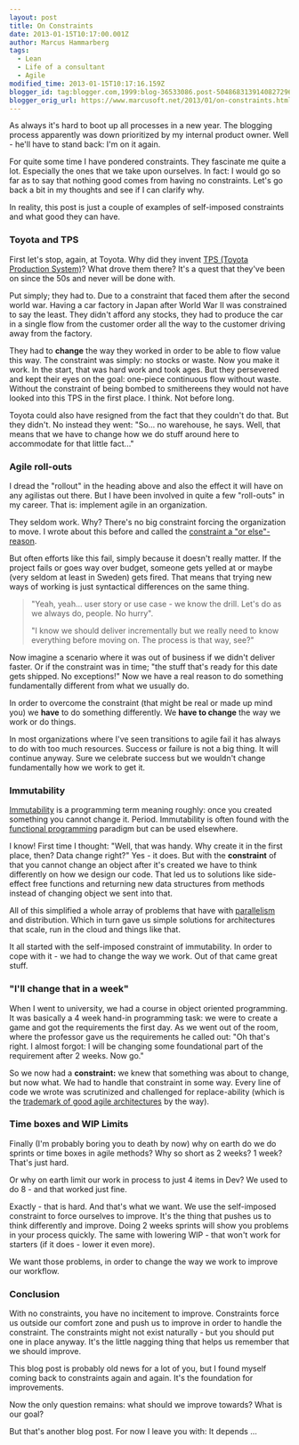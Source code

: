 ```yaml
---
layout: post
title: On Constraints
date: 2013-01-15T10:17:00.001Z
author: Marcus Hammarberg
tags:
  - Lean
  - Life of a consultant
  - Agile
modified_time: 2013-01-15T10:17:16.159Z
blogger_id: tag:blogger.com,1999:blog-36533086.post-5048683139140827296
blogger_orig_url: https://www.marcusoft.net/2013/01/on-constraints.html
---
```


As always it's hard to boot up all processes in a new year. The blogging process apparently was down prioritized by my internal product owner. Well - he'll have to stand back: I'm on it again.

For quite some time I have pondered constraints. They fascinate me quite a lot. Especially the ones that we take upon ourselves. In fact: I would go so far as to say that nothing good comes from having no constraints. Let's go back a bit in my thoughts and see if I can clarify why.

In reality, this post is just a couple of examples of self-imposed constraints and what good they can have.

### Toyota and TPS

First let's stop, again, at Toyota. Why did they invent [TPS (Toyota Production System)](http://en.wikipedia.org/wiki/Toyota_Production_System)? What drove them there? It's a quest that they've been on since the 50s and never will be done with.

Put simply; they had to. Due to a constraint that faced them after the second world war. Having a car factory in Japan after World War II was constrained to say the least. They didn't afford any stocks, they had to produce the car in a single flow from the customer order all the way to the customer driving away from the factory.

They had to **change** the way they worked in order to be able to flow value this way. The constraint was simply: no stocks or waste. Now you make it work. In the start, that was hard work and took ages. But they persevered and kept their eyes on the goal: one-piece continuous flow without waste. Without the constraint of being bombed to smithereens they would not have looked into this TPS in the first place. I think. Not before long.

Toyota could also have resigned from the fact that they couldn't do that. But they didn't. No instead they went: "So... no warehouse, he says. Well, that means that we have to change how we do stuff around here to accommodate for that little fact..."

### Agile roll-outs

I dread the "rollout" in the heading above and also the effect it will have on any agilistas out there. But I have been involved in quite a few "roll-outs" in my career. That is: implement agile in an organization.

They seldom work. Why? There's no big constraint forcing the organization to move. I wrote about this before and called the [constraint a "or else"-reason](https://www.marcusoft.net/2012/10/agilechangetop51.html).

But often efforts like this fail, simply because it doesn't really matter. If the project fails or goes way over budget, someone gets yelled at or maybe (very seldom at least in Sweden) gets fired. That means that trying new ways of working is just syntactical differences on the same thing.

> "Yeah, yeah... user story or use case - we know the drill. Let's do as we always do, people. No hurry".
>
> "I know we should deliver incrementally but we really need to know everything before moving on. The process is that way, see?"

Now imagine a scenario where it was out of business if we didn't deliver faster. Or if the constraint was in time; "the stuff that's ready for this date gets shipped. No exceptions!" Now we have a real reason to do something fundamentally different from what we usually do.

In order to overcome the constraint (that might be real or made up mind you) we **have** to do something differently. We **have to change** the way we work or do things.

In most organizations where I've seen transitions to agile fail it has always to do with too much resources. Success or failure is not a big thing. It will continue anyway. Sure we celebrate success but we wouldn't change fundamentally how we work to get it.

### Immutability

[Immutability](http://en.wikipedia.org/wiki/Immutable_object) is a programming term meaning roughly: once you created something you cannot change it. Period. Immutability is often found with the [functional programming](http://en.wikipedia.org/wiki/Functional_programming) paradigm but can be used elsewhere.

I know! First time I thought: "Well, that was handy. Why create it in the first place, then? Data change right?"
Yes - it does. But with the **constraint** of that you cannot change an object after it's created we have to think differently on how we design our code. That led us to solutions like side-effect free functions and returning new data structures from methods instead of changing object we sent into that.

All of this simplified a whole array of problems that have with [parallelism](http://en.wikipedia.org/wiki/Parallel_computing) and distribution. Which in turn gave us simple solutions for architectures that scale, run in the cloud and things like that.

It all started with the self-imposed constraint of immutability. In order to cope with it - we had to change the way we work. Out of that came great stuff.

### "I'll change that in a week"

When I went to university, we had a course in object oriented programming. It was basically a 4 week hand-in programming task: we were to create a game and got the requirements the first day. As we went out of the room, where the professor gave us the requirements he called out: "Oh that's right. I almost forgot: I will be changing some foundational part of the requirement after 2 weeks. Now go."

So we now had a **constraint:** we knew that something was about to change, but now what. We had to handle that constraint in some way. Every line of code we wrote was scrutinized and challenged for replace-ability (which is the [trademark of good agile architectures](http://video.javazone.no/talk/49367318) by the way).

### Time boxes and WIP Limits

Finally (I'm probably boring you to death by now) why on earth do we do sprints or time boxes in agile methods? Why so short as 2 weeks? 1 week? That's just hard.

Or why on earth limit our work in process to just 4 items in Dev? We used to do 8 - and that worked just fine.

Exactly - that is hard. And that's what we want. We use the self-imposed constraint to force ourselves to improve. It's the thing that pushes us to think differently and improve. Doing 2 weeks sprints will show you problems in your process quickly. The same with lowering WIP - that won't work for starters (if it does - lower it even more).

We want those problems, in order to change the way we work to improve our workflow.

### Conclusion

With no constraints, you have no incitement to improve. Constraints force us outside our comfort zone and push us to improve in order to handle the constraint. The constraints might not exist naturally - but you should put one in place anyway. It's the little nagging thing that helps us remember that we should improve.

This blog post is probably old news for a lot of you, but I found myself coming back to constraints again and again. It's the foundation for improvements.

Now the only question remains: what should we improve towards? What is our goal?

But that's another blog post. For now I leave you with: It depends ...
